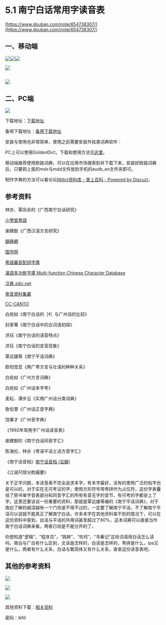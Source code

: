 # 5.1 南宁白话常用字读音表

[https://www.douban.com/note/654738307/](https://www.douban.com/note/654738307/)

## 一、移动端

![](/img/appendix3/import.png)![](/img/appendix3/import2.png)![](/img/appendix3/import3.png)

![](/img/appendix3/import4.png)

## ![](/img/appendix3/import5.png)

## 二、PC端

![](/img/appendix3/import6.png)

下载地址：[下载地址](https://coding.net/u/LeiMaau/p/NaamBaakDICT/git?public=true)

备用下载地址：[备用下载地址](https://github.com/leimaau/NaamBaakDict)

安装与使用也非常简单，使用之前需要安装外挂类词典软件：

PC上可以使用GoldenDict，下载和使用方法见[这里](http://www.360doc.com/content/17/0130/05/89866_625374607.shtml)。

移动端推荐使用欧路词典，可以在应用市场搜索到并下载下来，安装好欧路词典后，只要把上面的mdx与mdd文件放到手机的eudb\_en文件夹即可。

制作字典的方法可以看论坛[Mdict资料库 - 掌上百科 - Powered by Discuz!](https://www.pdawiki.com/forum/forum-4-1.html)。

## 参考资料

林亦、覃凤余的《广西南宁白话研究》

[小學堂粵語](http://xiaoxue.iis.sinica.edu.tw/yueyu)

谢建猷《广西汉语方言研究》

[韻典網](http://ytenx.org/)

[国学网](http://www.guoxuedashi.com/)

[粵語審音配詞字庫](http://humanum.arts.cuhk.edu.hk/Lexis/lexi-can/)

[漢語多功能字庫 Multi-function Chinese Character Database](http://humanum.arts.cuhk.edu.hk/Lexis/lexi-mf/)

[汉典 zdic.net](http://www.zdic.net/)

[粵音資料集叢](http://www.jyut.net/)

[CC-CANTO](http://cccanto.org/)

白宛如《南宁白话的［ɬ］与广州话的比较》

封家骞《南宁白话中的古词语初探》

洪珏《南宁白话的语音特点》

洪珏《南宁白话的变音现象》

覃远雄等《南宁平话词典》

欧阳觉亚《两广粤方言与壮语的种种关系》

白宛如《广州方言词典》

白宛如《广州话本字考》

麦耘、谭步云《实用广州话分类词典》

詹伯慧《广州话正音字典》

饶秉才《广州音字典》

《1992年常用字广州话读音表》

谢建猷的《南宁白话同音字汇》

陈海伦、林亦《粤语平话土话方音字汇》

《南宁话音档》[南宁话音档 \(豆瓣\)](https://book.douban.com/subject/3942301/)

《江湖尺牍分韵撮要》

关于正字问题，本读音表不完全追求本字，有本字最好，没有的使用广泛的俗字也是可以的，对于实在无可考证的字，使用方形符号带粤拼作为占位符，这份字表囊括了原书单字音表部分和同音字汇的所有有音无字的音节，有可考的字都安上了字。这里还要谈谈一份重要的资料，那就是覃远雄等编的《南宁平话词典》，对于南白了解的越深越有一个门坎是不得不过的，一定要了解南宁平话，不了解南宁平话可以说就不能真正了解南宁白话，许多本字在其他资料查不到的情况下，可以在这份资料中查到，白话与平话的共用词甚至超过了80%，这本词典可以直接当作南宁白话词典来看，两者已经是不能分开的了。

你想知道“逻辑”，“程序员”，“挑衅”，“坎坷”，“寻秦记”这些词语用白话怎么读吗，南白与广白有什么区别，文读是怎样的，白读是怎样的，粤拼是什么，ipa又是什么，两者有什么关系，白话与繁简体又有什么关系，查查这份读音表吧。

## 其他的参考资料

![](/img/appendix3/import7.png)

![](/img/appendix3/import8.png)

![](/img/appendix3/import9.png)

其他资料下载：[相关资料](https://pan.baidu.com/s/1kWWbI8f)

密码：ikfd

